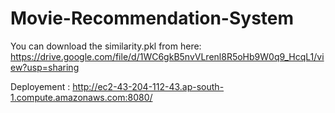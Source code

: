 # Movie-Recommendation-System

You can download the similarity.pkl from here:  https://drive.google.com/file/d/1WC6gkB5nvVLrenl8R5oHb9W0q9_HcqL1/view?usp=sharing


Deployement :  http://ec2-43-204-112-43.ap-south-1.compute.amazonaws.com:8080/
